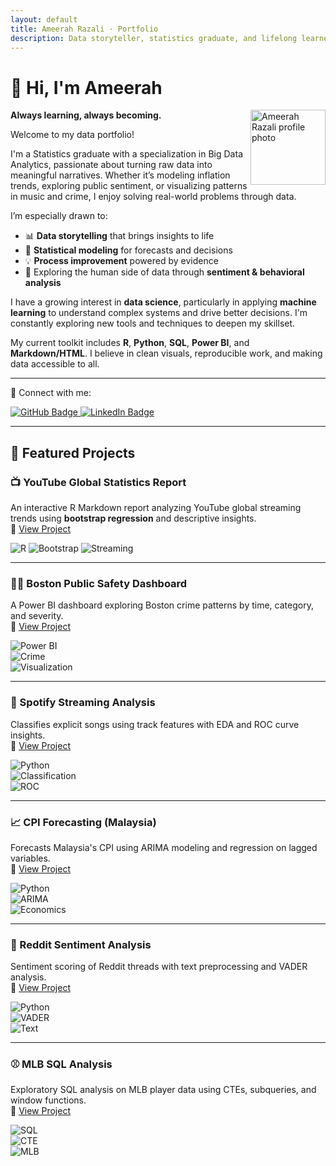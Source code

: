 ```yaml
---
layout: default
title: Ameerah Razali · Portfolio
description: Data storyteller, statistics graduate, and lifelong learner exploring the intersection of people, data, and machine learning.
---
```


# 👋 Hi, I'm Ameerah

<img src="https://avatars.githubusercontent.com/u/92135269?s=400&u=31d020baab290a4bcf0196685a401b5dc33bf869&v=4" width="120" alt="Ameerah Razali profile photo" align="right" />

**Always learning, always becoming.**

Welcome to my data portfolio!

I'm a Statistics graduate with a specialization in Big Data Analytics, passionate about turning raw data into meaningful narratives. Whether it’s modeling inflation trends, exploring public sentiment, or visualizing patterns in music and crime, I enjoy solving real-world problems through data.

I’m especially drawn to:
- 📊 **Data storytelling** that brings insights to life  
- 🧠 **Statistical modeling** for forecasts and decisions  
- 💡 **Process improvement** powered by evidence  
- 🔎 Exploring the human side of data through **sentiment & behavioral analysis**

I have a growing interest in **data science**, particularly in applying **machine learning** to understand complex systems and drive better decisions. I'm constantly exploring new tools and techniques to deepen my skillset.

My current toolkit includes **R**, **Python**, **SQL**, **Power BI**, and **Markdown/HTML**. I believe in clean visuals, reproducible work, and making data accessible to all.

---

📌 Connect with me:

<p align="left">
  <a href="https://github.com/ameerahrazali" target="_blank">
    <img src="https://img.shields.io/badge/GitHub-100000?style=for-the-badge&logo=github&logoColor=white" alt="GitHub Badge"/>
  </a>
  <a href="https://www.linkedin.com/in/ameerahrazali" target="_blank">
    <img src="https://img.shields.io/badge/LinkedIn-0A66C2?style=for-the-badge&logo=linkedin&logoColor=white" alt="LinkedIn Badge"/>
  </a>
</p>

---

## 📁 Featured Projects

### 📺 YouTube Global Statistics Report
An interactive R Markdown report analyzing YouTube global streaming trends using **bootstrap regression** and descriptive insights.  
🔗 [View Project](https://github.com/ameerahrazali/global-youtube-statistics)  

![R](https://img.shields.io/badge/Language-R-blue?logo=r) 
![Bootstrap](https://img.shields.io/badge/Method-Bootstrap-red) 
![Streaming](https://img.shields.io/badge/Focus-Streaming%20Analysis-lightgrey)

---

### 🕵️‍♀️ Boston Public Safety Dashboard
A Power BI dashboard exploring Boston crime patterns by time, category, and severity.  
🔗 [View Project](https://github.com/ameerahrazali/boston-public-safety)  

![Power BI](https://img.shields.io/badge/Tool-Power%20BI-yellow?logo=powerbi)  
![Crime](https://img.shields.io/badge/Data-Crime-blue)  
![Visualization](https://img.shields.io/badge/Skills-Visualization-green)

---

### 🎵 Spotify Streaming Analysis
Classifies explicit songs using track features with EDA and ROC curve insights.  
🔗 [View Project](https://github.com/ameerahrazali/spotify-streams)  

![Python](https://img.shields.io/badge/Language-Python-blue?logo=python)  
![Classification](https://img.shields.io/badge/Method-Classification-purple)  
![ROC](https://img.shields.io/badge/Metric-ROC%20Curve-orange)

---

### 📈 CPI Forecasting (Malaysia)
Forecasts Malaysia's CPI using ARIMA modeling and regression on lagged variables.  
🔗 [View Project](https://github.com/ameerahrazali/malaysia-cpi-fnab-forecast)  

![Python](https://img.shields.io/badge/Language-Python-blue?logo=python)  
![ARIMA](https://img.shields.io/badge/Model-ARIMA-red)  
![Economics](https://img.shields.io/badge/Focus-Economics-lightgrey)

---

### 🧠 Reddit Sentiment Analysis
Sentiment scoring of Reddit threads with text preprocessing and VADER analysis.  
🔗 [View Project](https://github.com/ameerahrazali/wednesday-offs-sentiment)  

![Python](https://img.shields.io/badge/Language-Python-blue?logo=python)  
![VADER](https://img.shields.io/badge/NLP-VADER-green)  
![Text](https://img.shields.io/badge/Text%20Analysis-Reddit-lightgrey)

---

### ⚾ MLB SQL Analysis
Exploratory SQL analysis on MLB player data using CTEs, subqueries, and window functions.  
🔗 [View Project](https://github.com/ameerahrazali/mlb-analysis)  

![SQL](https://img.shields.io/badge/Language-SQL-blue?logo=postgresql)  
![CTE](https://img.shields.io/badge/Concepts-CTE%2C%20Window%20Functions-orange)  
![MLB](https://img.shields.io/badge/Data-MLB-lightgrey)
